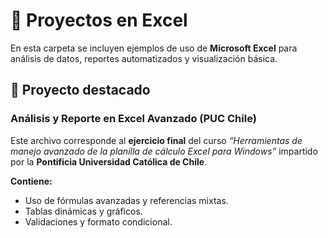 # 🧮 Proyectos en Excel

En esta carpeta se incluyen ejemplos de uso de **Microsoft Excel** para análisis de datos, reportes automatizados y visualización básica.

## 📁 Proyecto destacado
### Análisis y Reporte en Excel Avanzado (PUC Chile)
Este archivo corresponde al **ejercicio final** del curso *“Herramientas de manejo avanzado de la planilla de cálculo Excel para Windows”* impartido por la **Pontificia Universidad Católica de Chile**.

**Contiene:**
- Uso de fórmulas avanzadas y referencias mixtas.  
- Tablas dinámicas y gráficos.  
- Validaciones y formato condicional.  

<!--📎 Archivo: [`analisis_datos_excel_avanzado_PUC.xlsx`](analisis_datos_excel_avanzado_PUC.xlsx)-->
